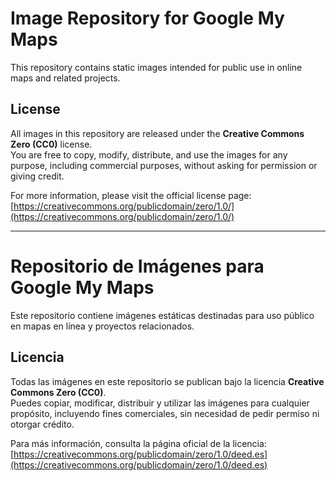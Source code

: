 # Image Repository for Google My Maps

This repository contains static images intended for public use in online maps and related projects.

## License
All images in this repository are released under the **Creative Commons Zero (CC0)** license.  
You are free to copy, modify, distribute, and use the images for any purpose, including commercial purposes, without asking for permission or giving credit.

For more information, please visit the official license page:  
[https://creativecommons.org/publicdomain/zero/1.0/](https://creativecommons.org/publicdomain/zero/1.0/)

---

# Repositorio de Imágenes para Google My Maps

Este repositorio contiene imágenes estáticas destinadas para uso público en mapas en línea y proyectos relacionados.

## Licencia
Todas las imágenes en este repositorio se publican bajo la licencia **Creative Commons Zero (CC0)**.  
Puedes copiar, modificar, distribuir y utilizar las imágenes para cualquier propósito, incluyendo fines comerciales, sin necesidad de pedir permiso ni otorgar crédito.

Para más información, consulta la página oficial de la licencia:  
[https://creativecommons.org/publicdomain/zero/1.0/deed.es](https://creativecommons.org/publicdomain/zero/1.0/deed.es)
